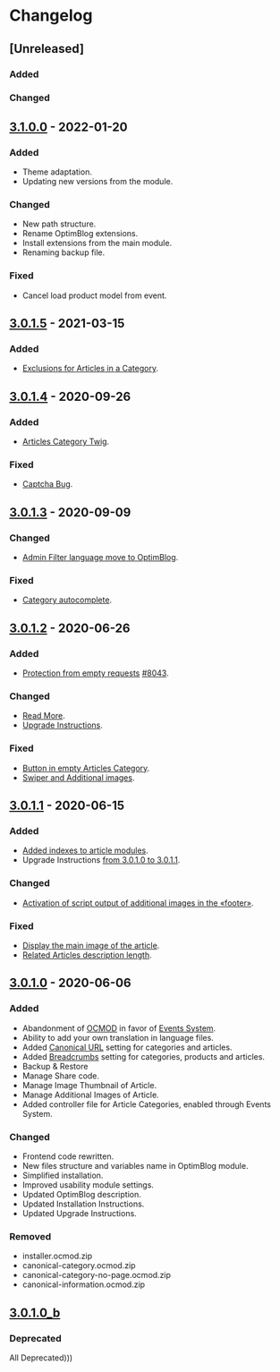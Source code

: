 # Changelog
## [Unreleased]
### Added
### Changed

## [3.1.0.0](https://github.com/optimlab/optimblog/releases/tag/3.1.0.0) - 2022-01-20
### Added
- Theme adaptation.
- Updating new versions from the module.
### Changed
- New path structure.
- Rename OptimBlog extensions.
- Install extensions from the main module.
- Renaming backup file.
### Fixed
- Cancel load product model from event.

## [3.0.1.5](https://github.com/optimlab/optimblog/releases/tag/3.0.1.5) - 2021-03-15
### Added
- [Exclusions for Articles in a Category](https://github.com/optimlab/optimblog/commit/3aed22edf89ffbad42d620c444f55b3df08f43f4).

## [3.0.1.4](https://github.com/optimlab/optimblog/releases/tag/3.0.1.4) - 2020-09-26
### Added
- [Articles Category Twig](https://github.com/optimlab/optimblog/commit/173c8f1ad5e61d4190a40aeb77f70f81ec8e8d32).

### Fixed
- [Captcha Bug](https://github.com/optimlab/optimblog/commit/b49139142e4ea1596cf8c5a43bb04f6f7815df62).

## [3.0.1.3](https://github.com/optimlab/optimblog/releases/tag/3.0.1.3) - 2020-09-09
### Changed
- [Admin Filter language move to OptimBlog](https://github.com/optimlab/optimblog/commit/e738072bddf18474649cd96b244b2a4acb03f0f8).

### Fixed
- [Category autocomplete](https://github.com/optimlab/optimblog/commit/0d198e1cc51a99fad144da52ee3d0f03aca7bece).

## [3.0.1.2](https://github.com/optimlab/optimblog/releases/tag/3.0.1.2) - 2020-06-26
### Added
- [Protection from empty requests](https://github.com/optimlab/optimblog/commit/486f00d9ed18819b8931745513c99345f5952b79) [#8043](https://github.com/opencart/opencart/issues/8043).

### Changed
- [Read More](https://github.com/optimlab/optimblog/commit/506787d740bc4b502b893929188c0d1836503fa8).
- [Upgrade Instructions](https://github.com/optimlab/optimblog/blob/master/README.md#after-opencart-upgrade).

### Fixed
- [Button in empty Articles Category](https://github.com/optimlab/optimblog/commit/576fd92d5db5eb5ac78fcbb325496b41ec67b340).
- [Swiper and Additional images](https://github.com/optimlab/optimblog/commit/8d17952cfcd8a8c75547d978d9f02f50a8b4c52b).

## [3.0.1.1](https://github.com/optimlab/optimblog/releases/tag/3.0.1.1) - 2020-06-15
### Added
- [Added indexes to article modules](https://github.com/optimlab/optimblog/commit/76975ac18f6b3f999678b2f079d43d75eec44ea4).
- Upgrade Instructions [from 3.0.1.0 to 3.0.1.1](https://github.com/optimlab/optimblog/blob/master/README.md#from-301x-to-301xn).

### Changed
- [Activation of script output of additional images in the «footer»](https://github.com/optimlab/optimblog/commit/7d0f1ea7eea056c1618d79f03aa75351ad8104bf).

### Fixed
- [Display the main image of the article](https://github.com/optimlab/optimblog/commit/2fdd18c19ad3992020ca25882a101e5deabb91d1).
- [Related Articles description length](https://github.com/optimlab/optimblog/commit/3e8f414e72c20dab898b273781f69405f8dddf25).

## [3.0.1.0](https://github.com/optimlab/optimblog/releases/tag/3.0.1.0) - 2020-06-06
### Added
- Abandonment of [OCMOD](https://github.com/opencart/opencart/wiki/Modification-System) in favor of [Events System](https://github.com/opencart/opencart/wiki/Events-System).
- Ability to add your own translation in language files.
- Added [Canonical URL](https://en.wikipedia.org/wiki/Canonical_link_element) setting for categories and articles.
- Added [Breadcrumbs](https://en.wikipedia.org/wiki/Breadcrumb_navigation) setting for categories, products and articles.
- Backup & Restore
- Manage Share code.
- Manage Image Thumbnail of Article.
- Manage Additional Images of Article.
- Added controller file for Article Categories, enabled through Events System.

### Changed
- Frontend code rewritten.
- New files structure and variables name in OptimBlog module.
- Simplified installation.
- Improved usability module settings.
- Updated OptimBlog description.
- Updated Installation Instructions.
- Updated Upgrade Instructions.

### Removed
- installer.ocmod.zip
- canonical-category.ocmod.zip
- canonical-category-no-page.ocmod.zip
- canonical-information.ocmod.zip

## [3.0.1.0_b](https://github.com/optimlab/optimblog/releases/tag/3.0.1.0_b)
### Deprecated
All Deprecated)))
